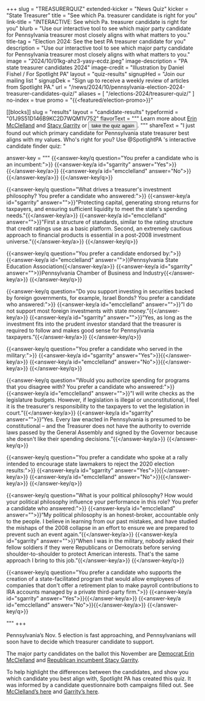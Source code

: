 +++
slug = "TREASURERQUIZ"
extended-kicker = "News Quiz"
kicker = "State Treasurer"
title = "See which Pa. treasurer candidate is right for you"
link-title = "INTERACTIVE: See which Pa. treasurer candidate is right for you"
blurb = "Use our interactive tool to see which major party candidate for Pennsylvania treasurer most closely aligns with what matters to you."
title-tag = "Election 2024: See the best PA treasurer candidate for you"
description = "Use our interactive tool to see which major party candidate for Pennsylvania treasurer most closely aligns with what matters to you."
image = "2024/10/01kg-ahz3-yasy-ecdz.jpeg"
image-description = "PA state treasurer candidates 2024"
image-credit = "Illustration by Daniel Fishel / For Spotlight PA"
layout = "quiz-results"
signupHed = "Join our mailing list "
signupDek = "Sign up to receive a weekly review of articles from Spotlight PA."
url = "/news/2024/10/pennsylvania-election-2024-treasurer-candidates-quiz/"
aliases = [
  "/elections-2024/treasurer-quiz/"
]
no-index = true
promo = "{{<featured/election-promo>}}"

[[blocks]]
slug = "results"
layout = "candidate-results"
typeformid = "01J9S51D146B9KC2D7WQM1V752"
flavorText = """
Learn more about [Erin McClelland](/news/2024/10/erin-mcclelland-pennsylvania-treasurer-election-2024/) and [Stacy Garrity](/news/2024/10/stacy-garrity-pennsylvania-treasurer-election-2024/) or <span>
<button onclick="document.querySelector('button[data-tf-popup]').click()" class="text-lg underline underline-offset-2">take the quiz again</button></span>.
"""
shareText = "I just found out which primary candidate for Pennsylvania state treasurer best aligns with my values. Who's right for you? Use @SpotlightPA 's interactive candidate finder quiz: "

answer-key = """
{{<answer-key/q question="You prefer a candidate who is an incumbent:">}}
  {{<answer-key/a id="sgarrity" answer="Yes">}}{{</answer-key/a>}}
  {{<answer-key/a id="emcclelland" answer="No">}}{{</answer-key/a>}}
{{</answer-key/q>}}

{{<answer-key/q question="What drives a treasurer's investment philosophy? You prefer a candidate who answered:">}}
  {{<answer-key/a id="sgarrity" answer="">}}"Protecting capital, generating strong returns for taxpayers, and ensuring sufficient liquidity to meet the state's spending needs."{{</answer-key/a>}}
  {{<answer-key/a id="emcclelland" answer="">}}"First a structure of standards, similar to the rating structure that credit ratings use as a basic platform. Second, an extremely cautious approach to financial products is essential in a post-2008 investment universe."{{</answer-key/a>}}
{{</answer-key/q>}}

{{<answer-key/q question="You prefer a candidate endorsed by:">}}
  {{<answer-key/a id="emcclelland" answer="">}}Pennsylvania State Education Association{{</answer-key/a>}}
  {{<answer-key/a id="sgarrity" answer="">}}Pennsylvania Chamber of Business and Industry{{</answer-key/a>}}
{{</answer-key/q>}}

{{<answer-key/q question="Do you support investing in securities backed by foreign governments, for example, Israel Bonds? You prefer a candidate who answered:">}}
  {{<answer-key/a id="emcclelland" answer="">}}”I do not support most foreign investments with state money.”{{</answer-key/a>}}
  {{<answer-key/a id="sgarrity" answer="">}}“Yes, as long as the investment fits into the prudent investor standard that the treasurer is required to follow and makes good sense for Pennsylvania taxpayers.”{{</answer-key/a>}}
{{</answer-key/q>}}

{{<answer-key/q question="You prefer a candidate who served in the military:">}}
  {{<answer-key/a id="sgarrity" answer="Yes">}}{{</answer-key/a>}}
  {{<answer-key/a id="emcclelland" answer="No">}}{{</answer-key/a>}}
{{</answer-key/q>}}

{{<answer-key/q question="Would you authorize spending for programs that you disagree with? You prefer a candidate who answered:">}}
  {{<answer-key/a id="emcclelland" answer="">}}”I will write checks as the legislature budgets. However, if legislation is illegal or unconstitutional, I feel it is the treasurer's responsibility to the taxpayers to vet the legislation in court.”{{</answer-key/a>}}
  {{<answer-key/a id="sgarrity" answer="">}}“Yes. Every law enacted in Pennsylvania is presumed to be constitutional – and the Treasurer does not have the authority to override laws passed by the General Assembly and signed by the Governor because she doesn't like their spending decisions.”{{</answer-key/a>}}
{{</answer-key/q>}}

{{<answer-key/q question="You prefer a candidate who spoke at a rally intended to encourage state lawmakers to reject the 2020 election results:">}}
  {{<answer-key/a id="sgarrity" answer="Yes">}}{{</answer-key/a>}}
  {{<answer-key/a id="emcclelland" answer="No">}}{{</answer-key/a>}}
{{</answer-key/q>}}

{{<answer-key/q question="What is your political philosophy? How would your political philosophy influence your performance in this role? You prefer a candidate who answered:">}}
  {{<answer-key/a id="emcclelland" answer="">}}“My political philosophy is an honest-broker, accountable only to the people. I believe in learning from our past mistakes, and have studied the mishaps of the 2008 collapse in an effort to ensure we are prepared to prevent such an event again.”{{</answer-key/a>}}
  {{<answer-key/a id="sgarrity" answer="">}}“When I was in the military, nobody asked their fellow soldiers if they were Republicans or Democrats before serving shoulder-to-shoulder to protect American interests. That's the same approach I bring to this job.”{{</answer-key/a>}}
{{</answer-key/q>}}

{{<answer-key/q question="You prefer a candidate who supports the creation of a state-facilitated program that would allow employees of companies that don't offer a retirement plan to make payroll contributions to IRA accounts managed by a private third-party firm.">}}
  {{<answer-key/a id="sgarrity" answer="Yes">}}{{</answer-key/a>}}
  {{<answer-key/a id="emcclelland" answer="No">}}{{</answer-key/a>}}
{{</answer-key/q>}}

"""
+++


Pennsylvania’s Nov. 5 election is fast approaching, and Pennsylvanians will soon have to decide which treasurer candidate to support.

The major party candidates on the ballot this November are [Democrat Erin McClelland](/news/2024/10/erin-mcclelland-pennsylvania-treasurer-election-2024/) and [Republican incumbent Stacy Garrity](/news/2024/10/stacy-garrity-pennsylvania-treasurer-election-2024/).

To help highlight the differences between the candidates, and show you which candidate you best align with, Spotlight PA has created this quiz. It was informed by a candidate questionnaire both campaigns filled out. See [McClelland’s here](https://www.scribd.com/document/775612454/Erin-McClelland-Spotlight-PA-Candidate-Questionnaire-2024-General-Election) and [Garrity’s here](https://www.scribd.com/document/775611511/Stacy-Garrity-Spotlight-PA-Candidate-Questionnaire-2024-General-Election).
